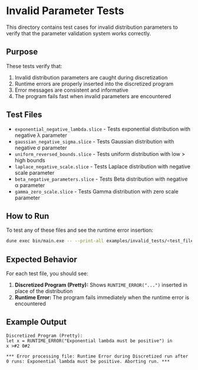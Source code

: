 # Invalid Parameter Tests

This directory contains test cases for invalid distribution parameters to verify that the parameter validation system works correctly.

## Purpose

These tests verify that:
1. Invalid distribution parameters are caught during discretization
2. Runtime errors are properly inserted into the discretized program
3. Error messages are consistent and informative
4. The program fails fast when invalid parameters are encountered

## Test Files

- `exponential_negative_lambda.slice` - Tests exponential distribution with negative λ parameter
- `gaussian_negative_sigma.slice` - Tests Gaussian distribution with negative σ parameter  
- `uniform_reversed_bounds.slice` - Tests uniform distribution with low > high bounds
- `laplace_negative_scale.slice` - Tests Laplace distribution with negative scale parameter
- `beta_negative_parameters.slice` - Tests Beta distribution with negative α parameter
- `gamma_zero_scale.slice` - Tests Gamma distribution with zero scale parameter

## How to Run

To test any of these files and see the runtime error insertion:

```bash
dune exec bin/main.exe -- --print-all examples/invalid_tests/<test_file>.slice
```

## Expected Behavior

For each test file, you should see:
1. **Discretized Program (Pretty):** Shows `RUNTIME_ERROR("...")`  inserted in place of the distribution
2. **Runtime Error:** The program fails immediately when the runtime error is encountered

## Example Output

```
Discretized Program (Pretty):
let x = RUNTIME_ERROR("Exponential lambda must be positive") in
x >#2 0#2

*** Error processing file: Runtime Error during Discretized run after 0 runs: Exponential lambda must be positive. Aborting run. *** 